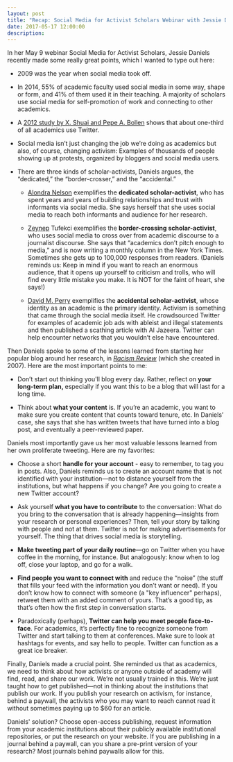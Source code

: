 ```yaml
---
layout: post
title: "Recap: Social Media for Activist Scholars Webinar with Jessie Daniels"
date: 2017-05-17 12:00:00
description: 
---
```


<p>In her May 9 webinar Social Media for Activist Scholars, Jessie Daniels recently made some really great points, which I wanted to type out here:</p>
<p></p><ul>
<p> </p><li>2009 was the year when social media took off.</li>
<p> </p><li>In 2014, 55% of academic faculty used social media in some way, shape or form, and 41% of them used it in their teaching. A majority of scholars use social media for self-promotion of work and connecting to other academics.</li>
<p> </p><li>A <a href="http://dx.doi.org/10.1371/journal.pone.0047523">2012 study by X. Shuai and Pepe A. Bollen</a> shows that about one-third of all academics use Twitter.</li>
<p> </p><li>Social media isn’t just changing the job we’re doing as academics but also, of course, changing activism: Examples of thousands of people showing up at protests, organized by bloggers and social media users.</li>
<p> </p><li>There are three kinds of scholar-activists, Daniels argues, the “dedicated,” the “border-crosser,” and the “accidental.”

<p></p><ul>
<p> </p><li><a href="http://www.twitter.com/alondra" rel="noopener noreferrer" target="_blank">Alondra Nelson</a> exemplifies the <b>dedicated scholar-activist</b>, who has spent years and years of building relationships and trust with informants via social media. She says herself that she uses social media to reach both informants and audience for her research.</li>
<p> </p><li><a href="http://www.twitter.com/zeynep" rel="noopener noreferrer" target="_blank">Zeynep</a> Tufekci exemplifies the <b>border-crossing scholar-activist</b>, who uses social media to cross over from academic discourse to a journalist discourse. She says that “academics don’t pitch enough to media,” and is now writing a monthly column in the New York Times. Sometimes she gets up to 100,000 responses from readers. (Daniels reminds us: Keep in mind if you want to reach an enormous audience, that it opens up yourself to criticism and trolls, who will find every little mistake you make. It is NOT for the faint of heart, she says!)</li>
<p> </p><li><a href="http://www.twitter.com/lollardfish" rel="noopener noreferrer" target="_blank">David M. Perry</a> exemplifies the <b>accidental scholar-activist</b>, whose identity as an academic is the primary identity. Activism is something that came through the social media itself. He crowdsourced Twitter for examples of academic job ads with ableist and illegal statements and then published a scathing article with Al Jazeera. Twitter can help encounter networks that you wouldn’t else have encountered.</li>
<p></p></ul>
<p></p></li>
<p></p></ul>
<p>Then Daniels spoke to some of the lessons learned from starting her popular blog around her research, in <a href="http://www.racismreview.com/"><i>Racism Review</i></a> (which she created in 2007). Here are the most important points to me:</p>
<p></p><ul>
<p> </p><li>Don’t start out thinking you'll blog every day. Rather, reflect on <strong>your long-term plan, </strong>especially if you want this to be a blog that will last for a long time.</li>
<p> </p><li>Think about <strong>what your content</strong> is. If you’re an academic, you want to make sure you create content that counts toward tenure, etc. In Daniels’ case, she says that she has written tweets that have turned into a blog post, and eventually a peer-reviewed paper.</li>
<p></p></ul>
<p>Daniels most importantly gave us her most valuable lessons learned from her own proliferate tweeting. Here are my favorites:</p>
<p></p><ul>
<p> </p><li>Choose a short <strong>handle for your account</strong> - easy to remember, to tag you in posts. Also, Daniels reminds us to create an account name that is not identified with your institution—not to distance yourself from the institutions, but what happens if you change? Are you going to create a new Twitter account?</li>
<p> </p><li>Ask yourself <strong>what you have to contribute</strong> to the conversation: What do you bring to the conversation that is already happening—insights from your research or personal experiences? Then, tell your story by talking with people and not at them. Twitter is not for making advertisements for yourself. The thing that drives social media is storytelling.</li>
<p> </p><li><strong>Make tweeting part of your daily routine</strong>—go on Twitter when you have coffee in the morning, for instance. But analogously: know when to log off, close your laptop, and go for a walk.</li>
<p> </p><li><strong>Find people you want to connect with</strong> and reduce the “noise” (the stuff that fills your feed with the information you don’t want or need). If you don’t know how to connect with someone (a "key influencer" perhaps), retweet them with an added comment of yours. That’s a good tip, as that’s often how the first step in conversation starts.</li>
<p> </p><li>Paradoxically (perhaps), <strong>Twitter can help you meet people face-to-face</strong>. For academics, it’s perfectly fine to recognize someone from Twitter and start talking to them at conferences. Make sure to look at hashtags for events, and say hello to people. Twitter can function as a great ice breaker.</li>
<p></p></ul>
<p>Finally, Daniels made a crucial point. She reminded us that as academics, we need to think about how activists or anyone outside of academy will find, read, and share our work. We’re not usually trained in this. We’re just taught how to get published—not in thinking about the institutions that publish our work. If you publish your research on activism, for instance, behind a paywall, the activists who you may want to reach cannot read it without sometimes paying up to $60 for an article.</p>
<p>Daniels' solution? Choose open-access publishing, request information from your academic institutions about their publicly available institutional repositories, or put the research on your website. If you are publishing in a journal behind a paywall, can you share a pre-print version of your research? Most journals behind paywalls allow for this.</p>